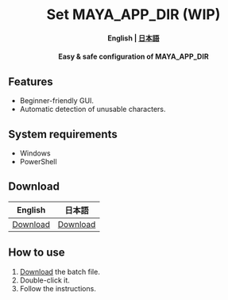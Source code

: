 <h1 align="center">
    Set MAYA_APP_DIR (WIP)
</h1>

<h4 align="center">
    <b>English</b> |
    <a href="README_ja.md">日本語</a>
</h4>

<h4 align="center">Easy & safe configuration of MAYA_APP_DIR</h4>

## Features

- Beginner-friendly GUI.
- Automatic detection of unusable characters.

## System requirements

- Windows
- PowerShell

## Download

|English|日本語|
|-|-|
|[Download](https://github.com/HalNoDaifuku/Set-MAYA_APP_DIR/releases/latest/download/Set_MAYA_APP_DIR_en.bat)|[Download](https://github.com/HalNoDaifuku/Set-MAYA_APP_DIR/releases/latest/download/Set_MAYA_APP_DIR_ja.bat)|

## How to use

1. [Download](#download) the batch file.
2. Double-click it.
3. Follow the instructions.
